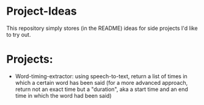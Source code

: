 # Project-Ideas
This repository simply stores (in the README) ideas for side projects I'd like to try out.

# Projects:

- Word-timing-extractor: using speech-to-text, return a list of times in which a certain word has been said (for a more advanced approach, return not an exact time but a "duration", aka a start time and an end time in which the word had been said)
